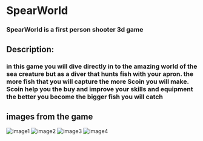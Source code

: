 # SpearWorld
### SpearWorld is a first person shooter 3d game 
## Description:
### in this game you will dive directly in to the amazing world of the sea creature but as a diver that hunts fish with your apron. the more fish that you will capture the more Scoin you will make. Scoin  help you the buy and improve your skills and equipment the better you become the bigger fish you will catch 
## images from the game
![image1](https://raw.githubusercontent.com/OriSegal/-orisegal-.github.ioSpearWorld/main/Image1.jpg)
![image2](https://raw.githubusercontent.com/OriSegal/-orisegal-.github.ioSpearWorld/main/Image2.jpg)
![image3](https://raw.githubusercontent.com/OriSegal/-orisegal-.github.ioSpearWorld/main/Image4.jpg)
![image4](https://raw.githubusercontent.com/OriSegal/-orisegal-.github.ioSpearWorld/main/Image5.jpg)
